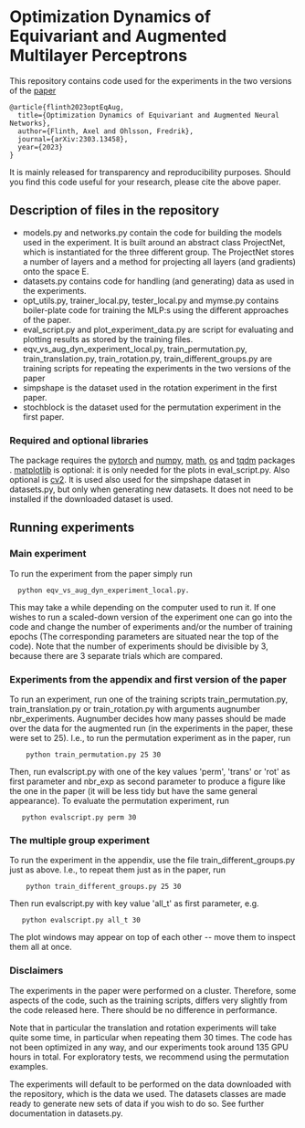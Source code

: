 # Optimization Dynamics of Equivariant and Augmented Multilayer Perceptrons

This repository contains code used for the experiments in the two versions of the [paper](https://arxiv.org/abs/2303.13458)

```
@article{flinth2023optEqAug,
  title={Optimization Dynamics of Equivariant and Augmented Neural Networks},
  author={Flinth, Axel and Ohlsson, Fredrik},
  journal={arXiv:2303.13458},
  year={2023}
}
```

It is mainly released for transparency and reproducibility purposes. Should you find this code useful for your research, please cite the above paper.

## Description of files in the repository
* models.py and networks.py contain the code for building the models used in the experiment. 
It is built around an abstract class ProjectNet, which is instantiated for the three different group. 
The ProjectNet stores a number of layers and a method for projecting all layers (and gradients) onto the space E.
* datasets.py contains code for handling (and generating) data as used in the experiments. 
* opt_utils.py, trainer_local.py, tester_local.py and mymse.py contains boiler-plate code for training the MLP:s using the different approaches of the paper. 
* eval_script.py  and plot_experiment_data.py are script for evaluating and plotting results as stored by the training files.
* eqv_vs_aug_dyn_experiment_local.py, train_permutation.py, train_translation.py, train_rotation.py, train_different_groups.py are training scripts for repeating the experiments in the two versions of the paper
* simpshape is the dataset used in the rotation experiment in the first paper.
* stochblock is the dataset used for the permutation experiment in the first paper. 

### Required and optional libraries
The package requires the [pytorch](https://pytorch.org/) and [numpy](https://numpy.org/), [math](https://docs.python.org/3/library/math.html), [os](https://docs.python.org/3/library/os.html) and [tqdm](https://tqdm.github.io/)  packages .  [matplotlib](https://matplotlib.org/) is optional: it is only needed for the plots in eval_script.py. Also optional is [cv2](https://pypi.org/project/opencv-python/). It is used also used for the simpshape dataset in datasets.py, but only when generating new datasets. It does not need to be installed if the downloaded dataset is used.

## Running experiments

### Main experiment

To run the experiment from the paper simply run 
```
  python eqv_vs_aug_dyn_experiment_local.py.
```
This may take a while depending on the computer used to run it. If one wishes to run a scaled-down version of the experiment one can go into the code and change the number of experiments and/or the number of training epochs (The corresponding parameters are situated near the top of the code). Note that the number of experiments should be divisible by 3, because there are 3 separate trials which are compared.

### Experiments from the appendix and first version of the paper
To run an experiment, run one of the training scripts train_permutation.py, train_translation.py or train_rotation.py with arguments augnumber nbr_experiments. 
Augnumber decides how many passes should be made over the data for the augmented run (in the experiments in the paper, these were set to 25). I.e., to run the permutation experiment as in the paper, run

```
    python train_permutation.py 25 30
```
 
Then, run evalscript.py with one of the key values 'perm', 'trans' or 'rot' as first parameter and nbr_exp as second parameter to produce a figure like the one in the paper (it will be less tidy but
have the same general appearance). To evaluate the permutation experiment, run

```
   python evalscript.py perm 30
```

### The multiple group experiment
To run the experiment in the appendix, use the file train_different_groups.py just as above. I.e., to repeat them just as in the paper, run

```
    python train_different_groups.py 25 30
```

Then run evalscript.py with key value 'all_t' as first parameter, e.g.

```
   python evalscript.py all_t 30
```

The plot windows may appear on top of each other -- move them to inspect them all at once.

### Disclaimers
The experiments in the paper were performed on a cluster. Therefore, some aspects of the code, such as the training scripts, differs very slightly from the code released here. There should be no difference in performance.

Note that in particular the translation and rotation experiments will take quite some time, in particular when repeating them 30 times. The code has not been optimized in any way, and our experiments took around 135 GPU hours in total. For exploratory tests, we recommend using the permutation examples.

The experiments will default to be performed on the data downloaded with the repository, which is the data we used. The datasets classes are made ready to generate new sets of data if you wish to do so. See further documentation in datasets.py.



